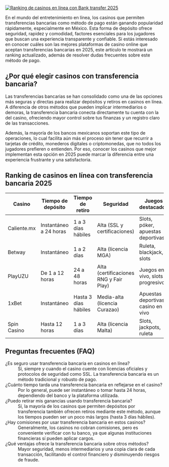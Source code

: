 [![Ranking de casinos en línea con Bank transfer 2025](https://123-caf.pages.dev/gitsignup.png)](https://vrmoo.ru/Bt82HjjY)

<p>En el mundo del entretenimiento en línea, los casinos que permiten transferencias bancarias como método de pago están ganando popularidad rápidamente, especialmente en México. Esta forma de depósito ofrece seguridad, rapidez y comodidad, factores esenciales para los jugadores que buscan una experiencia transparente y confiable. Si estás interesado en conocer cuáles son las mejores plataformas de casino online que aceptan transferencias bancarias en 2025, este artículo te mostrará un ranking actualizado, además de resolver dudas frecuentes sobre este método de pago.</p>  <h2>¿Por qué elegir casinos con transferencia bancaria?</h2> <p>Las transferencias bancarias se han consolidado como una de las opciones más seguras y directas para realizar depósitos y retiros en casinos en línea. A diferencia de otros métodos que pueden implicar intermediarios o demoras, la transferencia bancaria conecta directamente tu cuenta con la del casino, ofreciendo mayor control sobre tus finanzas y un registro claro de las transacciones.</p> <p>Además, la mayoría de los bancos mexicanos soportan este tipo de operaciones, lo cual facilita aún más el proceso sin tener que recurrir a tarjetas de crédito, monederos digitales o criptomonedas, que no todos los jugadores prefieren o entienden. Por eso, conocer los casinos que mejor implementan esta opción en 2025 puede marcar la diferencia entre una experiencia frustrante y una satisfactoria.</p>  <h2>Ranking de casinos en línea con transferencia bancaria 2025</h2> <table>   <thead>     <tr>       <th>Casino</th>       <th>Tiempo de depósito</th>       <th>Tiempo de retiro</th>       <th>Seguridad</th>       <th>Juegos destacados</th>     </tr>   </thead>   <tbody>     <tr>       <td>Caliente.mx</td>       <td>Instantáneo a 24 horas</td>       <td>1 a 3 días hábiles</td>       <td>Alta (SSL y certificaciones)</td>       <td>Slots, póker, apuestas deportivas</td>     </tr>     <tr>       <td>Betway</td>       <td>Instantáneo</td>       <td>1 a 2 días</td>       <td>Alta (licencia MGA)</td>       <td>Ruleta, blackjack, slots</td>     </tr>     <tr>       <td>PlayUZU</td>       <td>De 1 a 12 horas</td>       <td>24 a 48 horas</td>       <td>Alta (certificaciones RNG y Fair Play)</td>       <td>Juegos en vivo, slots progresivos</td>     </tr>     <tr>       <td>1xBet</td>       <td>Instantáneo</td>       <td>Hasta 3 días hábiles</td>       <td>Media-alta (licencia Curazao)</td>       <td>Apuestas deportivas, casino en vivo</td>     </tr>     <tr>       <td>Spin Casino</td>       <td>Hasta 12 horas</td>       <td>1 a 3 días</td>       <td>Alta (licencia Malta)</td>       <td>Slots, jackpots, ruleta</td>     </tr>   </tbody> </table>  <h2>Preguntas frecuentes (FAQ)</h2> <dl>   <dt>¿Es seguro usar transferencia bancaria en casinos en línea?</dt>   <dd>Sí, siempre y cuando el casino cuente con licencias oficiales y protocolos de seguridad como SSL. La transferencia bancaria es un método tradicional y robusto de pago.</dd>    <dt>¿Cuánto tiempo tarda una transferencia bancaria en reflejarse en el casino?</dt>   <dd>Por lo general, puede ser instantáneo o tomar hasta 24 horas, dependiendo del banco y la plataforma utilizada.</dd>    <dt>¿Puedo retirar mis ganancias usando transferencia bancaria?</dt>   <dd>Sí, la mayoría de los casinos que permiten depósitos por transferencia también ofrecen retiros mediante este método, aunque los tiempos pueden ser un poco más largos (hasta 3 días hábiles).</dd>    <dt>¿Hay comisiones por usar transferencia bancaria en estos casinos?</dt>   <dd>Generalmente, los casinos no cobran comisiones, pero es conveniente verificar con tu banco, ya que algunas instituciones financieras sí pueden aplicar cargos.</dd>    <dt>¿Qué ventajas ofrece la transferencia bancaria sobre otros métodos?</dt>   <dd>Mayor seguridad, menos intermediarios y una copia clara de cada transacción, facilitando el control financiero y disminuyendo riesgos de fraude.</dd> </dl>